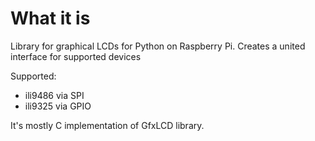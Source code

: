 What it is
===

Library for graphical LCDs for Python on Raspberry Pi. Creates a united interface for supported devices

Supported:
- ili9486 via SPI
- ili9325 via GPIO

It's mostly C implementation of GfxLCD library.
